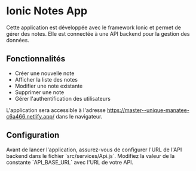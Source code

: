 # Ionic Notes App

Cette application est développée avec le framework Ionic et permet de gérer des notes. Elle est connectée à une API backend pour la gestion des données.

## Fonctionnalités

- Créer une nouvelle note
- Afficher la liste des notes
- Modifier une note existante
- Supprimer une note
- Gérer l'authentification des utilisateurs

L'application sera accessible à l'adresse https://master--unique-manatee-c6a466.netlify.app/ dans le navigateur.

## Configuration

Avant de lancer l'application, assurez-vous de configurer l'URL de l'API backend dans le fichier \`src/services/Api.js\`. Modifiez la valeur de la constante \`API_BASE_URL\` avec l'URL de votre API.



